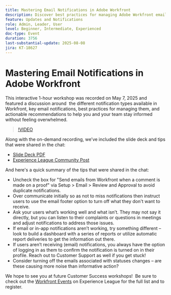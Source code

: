 ```yaml
---
title: Mastering Email Notifications in Adobe Workfront
description: Discover best practices for managing Adobe Workfront email notifications to keep teams informed, reduce noise, and improve communication efficiency.
feature: Updates and Notifications
role: Admin, Leader, User
level: Beginner, Intermediate, Experienced
doc-type: Event
duration: 3756
last-substantial-update: 2025-08-08
jira: KT-18627
---
```


# Mastering Email Notifications in Adobe Workfront

This interactive 1-hour workshop was recorded on May 7, 2025 and featured a discussion around  the different notification types available in Workfront, key email notifications, best practices for managing them, and actionable recommendations to help you and your team stay informed without feeling overwhelmed.

>[!VIDEO](https://video.tv.adobe.com/v/3469963/?learn=on&enablevpops)

Along with the on-demand recording, we’ve included the slide deck and tips that were shared in the chat: 

* [Slide Deck PDF](https://workfront-experience.s3.us-west-2.amazonaws.com/Training/Guides/Customer+Success+at+Scale/Mastering+Email+Notifications+in+Adobe+Workfront+050725.pdf)
* [Experience League Community Post](https://experienceleaguecommunities.adobe.com/t5/workfront-discussions/event-follow-up-mastering-email-notifications-in-adobe-workfront/td-p/752745)

And here's a quick summary of the tips that were shared in the chat: 

* Uncheck the box for "Send emails from Workfront when a comment is made on a proof" via Setup > Email > Review and Approval to avoid duplicate notifications. 
* Over communicate initially so as not to miss notifications then instruct users to use the email footer option to turn off what they don't want to receive. 
* Ask your users what’s working well and what isn’t. They may not say it directly, but you can listen to their complaints or questions in meetings and adjust notifications to address those issues.  
* If email or in-app notifications aren’t working, try something different – look to build a dashboard with a series of reports or utilize automatic report deliveries to get the information out there.  
* If users aren’t receiving (email) notifications, you always have the option of logging in as them to confirm the notification is turned on in their profile. Reach out to Customer Support as well if you get stuck!   
* Consider turning off the emails associated with statuses changes – are these causing more noise than informative action?  

We hope to see you at future Customer Success workshops!  Be sure to check out the [Workfront Events](https://experienceleague.adobe.com/events/?filters=Workfront) on Experience League for the full list and to register.